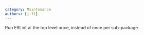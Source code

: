 ```yaml
---
category: Maintenance
authors: [j-f1]
---
```


Run ESLint at the top level once, instead of once per sub-package.

